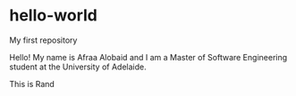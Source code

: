 # hello-world
My first repository

Hello! 
My name is Afraa Alobaid and I am a Master of Software Engineering student at the University of Adelaide.

This is Rand 
